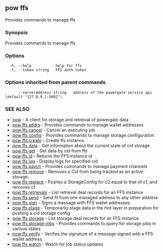 ## pow ffs

Provides commands to manage ffs

### Synopsis

Provides commands to manage ffs

### Options

```
  -h, --help           help for ffs
  -t, --token string   FFS auth token
```

### Options inherited from parent commands

```
      --serverAddress string   address of the powergate service api (default "127.0.0.1:5002")
```

### SEE ALSO

* [pow](pow.md)	 - A client for storage and retreival of powergate data
* [pow ffs addrs](pow_ffs_addrs.md)	 - Provides commands to manage wallet addresses
* [pow ffs cancel](pow_ffs_cancel.md)	 - Cancel an executing job
* [pow ffs config](pow_ffs_config.md)	 - Provides commands to manage storage configuration
* [pow ffs create](pow_ffs_create.md)	 - Create ffs instance
* [pow ffs data](pow_ffs_data.md)	 - Get information about the current state of cid storage
* [pow ffs get](pow_ffs_get.md)	 - Get data by cid from ffs
* [pow ffs id](pow_ffs_id.md)	 - Returns the FFS instance id
* [pow ffs log](pow_ffs_log.md)	 - Display logs for specified cid
* [pow ffs paych](pow_ffs_paych.md)	 - Provides commands to manage payment channels
* [pow ffs remove](pow_ffs_remove.md)	 - Removes a Cid from being tracked as an active storage
* [pow ffs replace](pow_ffs_replace.md)	 - Pushes a StorageConfig for c2 equal to that of c1, and removes c1
* [pow ffs retrievals](pow_ffs_retrievals.md)	 - List retrieval deal records for an FFS instance
* [pow ffs send](pow_ffs_send.md)	 - Send fil from one managed address to any other address
* [pow ffs sign](pow_ffs_sign.md)	 - Signs a message with FFS wallet addresses.
* [pow ffs stage](pow_ffs_stage.md)	 - Temporarily stage data in the Hot layer in preparation for pushing a cid storage config
* [pow ffs storage](pow_ffs_storage.md)	 - List storage deal records for an FFS instance
* [pow ffs storage-jobs](pow_ffs_storage-jobs.md)	 - Provides commands to query for storage jobs in various states
* [pow ffs verify](pow_ffs_verify.md)	 - Verifies the signature of a message signed with a FFS wallet address.
* [pow ffs watch](pow_ffs_watch.md)	 - Watch for job status updates


